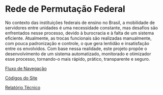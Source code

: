 # Rede de Permutação Federal

No contexto das instituições federais de ensino no Brasil, a mobilidade de servidores entre unidades é uma necessidade constante, mas desafios são enfrentados nesse processo, devido à burocracia e à falta de um sistema eficiente. Atualmente, as trocas funcionais são realizadas manualmente, com pouca padronização e controle, o que gera lentidão e insatisfação entre os envolvidos. Com base nessa realidade, este projeto propõe o desenvolvimento de um sistema automatizado, monitorado e otimizador esse processo, tornando-o mais rápido, prático, transparente e seguro.

[Fluxo de Navegação](https://miro.com/app/board/uXjVJSXUgGY=/)

[Códigos do Site](https://codespaces.new/cH3L01/Rede-de-Permuta-o-Federal)

[Relatório Técnico](https://docs.google.com/document/d/1k5hUbHIdhUB_OKUO9VN03HZ4jkoTru7eyfBNyudU8d0/edit?tab=t.0)
